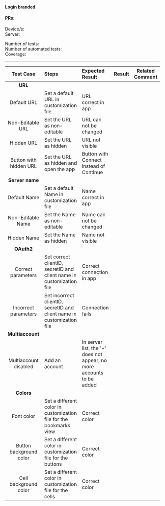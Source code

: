 #### Login branded

#### PRs: 

Device/s: <br>
Server: 

Number of tests: <br>
Number of automated tests:   <br>
Coverage: <br>


---

 
| Test Case | Steps | Expected Result | Result | Related Comment
|:---------:| :---- | :-------------- | :----- | :------------: |
|**URL**||||||
| Default URL | Set a default URL in customization file | URL correct in app |  |  |
| Non-Editable URL | Set the URL as non-editable | URL can not be changed |  |  |
| Hidden URL | Set the URL as hidden | URL not visible |  |  |
| Button with hidden URL | Set the URL as hidden and open the app| Button with Connect instead of Continue |  |  |
|**Server name**||||||
| Default Name | Set a default Name in customization file | Name correct in app |  |  |
| Non-Editable Name | Set the Name as non-editable | Name can not be changed |  |  |
| Hidden Name | Set the Name as hidden | Name not visible |  |  |
|**OAuth2**||||||
| Correct parameters | Set correct clientID, secretID and client name in customization file | Correct connection in app |  |  |
| Incorrect parameters | Set incorrect clientID, secretID and client name in customization file | Connection fails |  |  |
|**Multiaccount**||||||
| Multiaccount disabled | Add an account | In server list, the '+' does not appear, no more accounts to be added |  |  |
|**Colors**||||||
| Font color | Set a different color in customization file for the bookmarks view | Correct color |  |  |
| Button background color | Set a different color in customization file for the buttons | Correct color |  |  |
| Cell background color | Set a different color in customization file for the cells | Correct color |  |  |